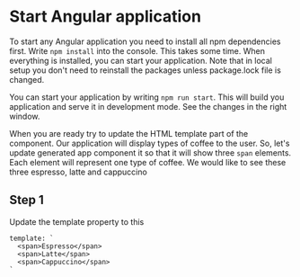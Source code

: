 # Start Angular application

To start any Angular application you need to install all npm dependencies first. Write `npm install`
into the console. This takes some time. When everything is installed, you can start your application.
Note that in local setup you don't need to reinstall the packages unless package.lock file is changed.

You can start your application by writing `npm run start`. This will build you application and serve
it in development mode. See the changes in the right window.

When you are ready try to update the HTML template part of the component. Our application will display
types of coffee to the user. So, let's update generated app component it so that it will show three
`span` elements. Each element will represent one type of coffee. We would like to see these three
espresso, latte and cappuccino

## Step 1

Update the template property to this

```
template: `
  <span>Espresso</span>
  <span>Latte</span>
  <span>Cappuccino</span>
`
```
